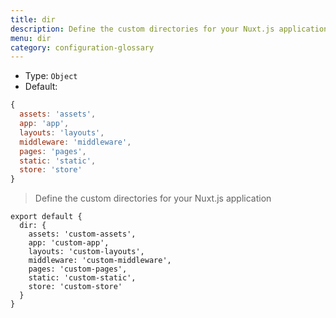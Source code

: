 ```yaml
---
title: dir
description: Define the custom directories for your Nuxt.js application
menu: dir
category: configuration-glossary
---
```


- Type: `Object`
- Default:

```js
{
  assets: 'assets',
  app: 'app',
  layouts: 'layouts',
  middleware: 'middleware',
  pages: 'pages',
  static: 'static',
  store: 'store'
}
```

> Define the custom directories for your Nuxt.js application

```js{}[nuxt.config.js]
export default {
  dir: {
    assets: 'custom-assets',
    app: 'custom-app',
    layouts: 'custom-layouts',
    middleware: 'custom-middleware',
    pages: 'custom-pages',
    static: 'custom-static',
    store: 'custom-store'
  }
}
```

